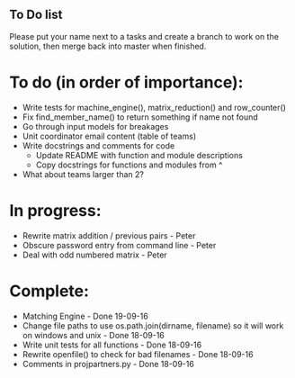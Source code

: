 ## To Do list  

Please put your name next to a tasks and create a branch to work on the
solution, then merge back into master when finished.  

# To do (in order of importance):
* Write tests for machine_engine(), matrix_reduction() and row_counter()
* Fix find_member_name() to return something if name not found
* Go through input models for breakages
* Unit coordinator email content (table of teams)
* Write docstrings and comments for code  
    - Update README with function and module descriptions  
    - Copy docstrings for functions and modules from ^  
* What about teams larger than 2?

# In progress:  
* Rewrite matrix addition / previous pairs - Peter
* Obscure password entry from command line - Peter  
* Deal with odd numbered matrix - Peter

# Complete:  
* Matching Engine - Done 19-09-16
* Change file paths to use os.path.join(dirname, filename) so it will 
    work on windows and unix - Done 18-09-16  
* Write unit tests for all functions - Done 18-09-16  
* Rewrite openfile() to check for bad filenames - Done 18-09-16  
* Comments in projpartners.py - Done 18-09-16
